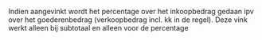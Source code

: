 Indien aangevinkt wordt het percentage over het inkoopbedrag gedaan ipv over het goederenbedrag (verkoopbedrag incl. kk in de regel). Deze vink werkt alleen bij subtotaal en alleen voor de percentage 